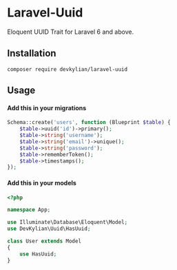 # Laravel-Uuid
Eloquent UUID Trait for Laravel 6 and above.

## Installation

	composer require devkylian/laravel-uuid

## Usage

#### Add this in your migrations

```php
Schema::create('users', function (Blueprint $table) {
    $table->uuid('id')->primary();
    $table->string('username');
    $table->string('email')->unique();
    $table->string('password');
    $table->rememberToken();
    $table->timestamps();
});
```

#### Add this in your models

```php
<?php

namespace App;

use Illuminate\Database\Eloquent\Model;
use DevKylian\Uuid\HasUuid;

class User extends Model
{
    use HasUuid;
}
```
